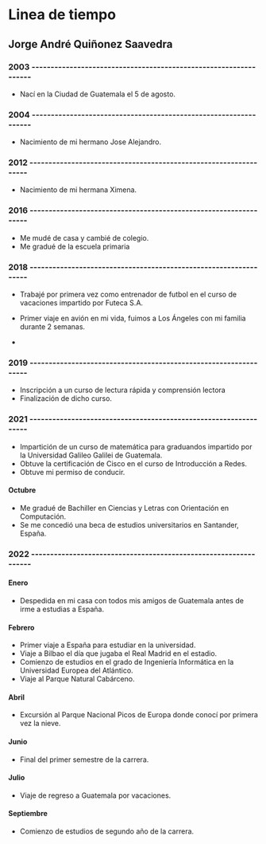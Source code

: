 # Linea de tiempo 

## Jorge André Quiñonez Saavedra

### 2003 -----------------------------------------------------------------

* Nací en la Ciudad de Guatemala el 5 de agosto.

### 2004 -----------------------------------------------------------------

* Nacimiento de mi hermano Jose Alejandro.

### 2012 -----------------------------------------------------------------

* Nacimiento de mi hermana Ximena.

### 2016 -----------------------------------------------------------------

* Me mudé de casa y cambié de colegio.
* Me gradué de la escuela primaria

### 2018 -----------------------------------------------------------------

* Trabajé por primera vez como entrenador de futbol en el curso de vacaciones impartido por Futeca S.A.

* Primer viaje en avión en mi vida, fuimos a Los Ángeles con mi familia durante 2 semanas.
* 
### 2019 -----------------------------------------------------------------

* Inscripción a un curso de lectura rápida y comprensión lectora
* Finalización de dicho curso.

### 2021 -----------------------------------------------------------------

* Impartición de un curso de matemática para graduandos impartido por la Universidad Galileo Galilei de Guatemala.
* Obtuve la certificación de Cisco en el curso de Introducción a Redes.
* Obtuve mi permiso de conducir.

#### Octubre
* Me gradué de Bachiller en Ciencias y Letras con Orientación en Computación.
* Se me concedió una beca de estudios universitarios en Santander, España.

### 2022 -----------------------------------------------------------------

#### Enero

* Despedida en mi casa con todos mis amigos de Guatemala antes de irme a estudias a España.

#### Febrero

* Primer viaje a España para estudiar en la universidad.
* Viaje a Bilbao el día que jugaba el Real Madrid en el estadio.
* Comienzo de estudios en el grado de Ingeniería Informática en la Universidad Europea del Atlántico.
* Viaje al Parque Natural Cabárceno.

#### Abril

* Excursión al Parque Nacional Picos de Europa donde conocí por primera vez la nieve.

#### Junio

* Final del primer semestre de la carrera.

#### Julio

* Viaje de regreso a Guatemala por vacaciones.

#### Septiembre

* Comienzo de estudios de segundo año de la carrera.
